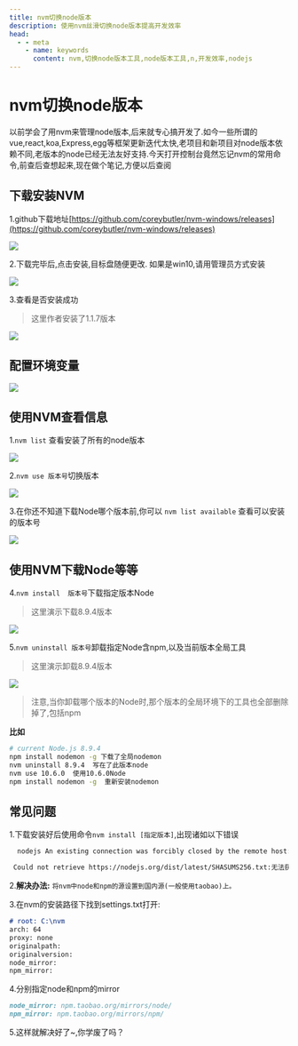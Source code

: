 ```yaml
---
title: nvm切换node版本
description: 使用nvm丝滑切换node版本提高开发效率
head:
  - - meta
    - name: keywords
      content: nvm,切换node版本工具,node版本工具,n,开发效率,nodejs
---
```


# nvm切换node版本

以前学会了用nvm来管理node版本,后来就专心搞开发了.如今一些所谓的vue,react,koa,Express,egg等框架更新迭代太快,老项目和新项目对node版本依赖不同,老版本的node已经无法友好支持.今天打开控制台竟然忘记nvm的常用命令,前查后查想起来,现在做个笔记,方便以后查阅

## 下载安装NVM
1.github下载地址[https://github.com/coreybutler/nvm-windows/releases](https://github.com/coreybutler/nvm-windows/releases)

![](http://ww1.sinaimg.cn/large/005HV6Avgy1gk66bu5vrtj315i0p977t.jpg)

2.下载完毕后,点击安装,目标盘随便更改. 如果是win10,请用管理员方式安装

![](http://ww1.sinaimg.cn/large/005HV6Avgy1gk66ceyahuj30ip0edjw2.jpg)

3.查看是否安装成功
>这里作者安装了1.1.7版本

![](http://ww1.sinaimg.cn/large/005HV6Avgy1gk66jdhqybj30m40akdg5.jpg)

## 配置环境变量

![](http://ww1.sinaimg.cn/large/005HV6Avgy1gk66emw5c8j30lz01cwej.jpg)


## 使用NVM查看信息
1.`nvm list` 查看安装了所有的node版本

![](http://ww1.sinaimg.cn/large/005HV6Avgy1gk66nl7ldlj30o60aiwf7.jpg)

2.`nvm use 版本号`切换版本

![](http://ww1.sinaimg.cn/large/005HV6Avgy1gk66qqiya4j30ps0amjsp.jpg)

3.在你还不知道下载Node哪个版本前,你可以 `nvm list available` 查看可以安装的版本号

![](http://ww1.sinaimg.cn/large/005HV6Avgy1gk66vsv1gpj30sj0i1n0f.jpg)


## 使用NVM下载Node等等

4.`nvm install  版本号`下载指定版本Node
>这里演示下载8.9.4版本

![](http://ww1.sinaimg.cn/large/005HV6Avgy1gk66ydm8jej30s40emtbc.jpg)

5.`nvm uninstall 版本号`卸载指定Node含npm,以及当前版本全局工具
>这里演示卸载8.9.4版本

![](http://ww1.sinaimg.cn/large/005HV6Avgy1gk670p8pdzj30qs0bltam.jpg)

>注意,当你卸载哪个版本的Node时,那个版本的全局环境下的工具也全部删除掉了,包括npm

**比如**
```sh
# current Node.js 8.9.4
npm install nodemon -g 下载了全局nodemon
nvm uninstall 8.9.4  写在了此版本node
nvm use 10.6.0  使用10.6.0Node
npm install nodemon -g  重新安装nodemon
```
## 常见问题
1.下载安装好后使用命令`nvm install [指定版本]`,出现诸如以下错误

```sh
  nodejs An existing connection was forcibly closed by the remote host:连接被强行关闭

 Could not retrieve https://nodejs.org/dist/latest/SHASUMS256.txt:无法获得指定的校验文件
```
	
2.**解决办法:** `将nvm中node和npm的源设置到国内源(一般使用taobao)上。`

3.在nvm的安装路径下找到settings.txt打开:
```md
# root: C:\nvm
arch: 64
proxy: none
originalpath:
originalversion:
node_mirror:
npm_mirror:
```
4.分别指定node和npm的mirror
```md
node_mirror: npm.taobao.org/mirrors/node/
npm_mirror: npm.taobao.org/mirrors/npm/
```
5.这样就解决好了~,你学废了吗？


<Reward />
<Gitalk />